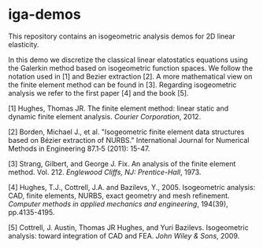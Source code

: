 # iga-demos
This repository contains an isogeometric analysis demos for 2D linear elasticity. 

In this demo we discretize the classical linear elatostatics equations using the Galerkin method based on isogeometric function spaces. We follow the notation used in [1] and Bezier extraction [2]. A more mathematical view on the finite element method can be found in [3]. Regarding isogeometric analysis we refer to the first paper [4] and the book [5].


[1] Hughes, Thomas JR. The finite element method: linear static and dynamic finite element analysis. *Courier Corporation*, 2012.


[2] Borden, Michael J., et al. "Isogeometric finite element data structures based on Bézier extraction of NURBS." International Journal for Numerical Methods in Engineering 87.1‐5 (2011): 15-47.

[3] Strang, Gilbert, and George J. Fix. An analysis of the finite element method. Vol. 212. *Englewood Cliffs, NJ: Prentice-Hall*, 1973.

[4] Hughes, T.J., Cottrell, J.A. and Bazilevs, Y., 2005. Isogeometric analysis: CAD, finite elements, NURBS, exact geometry and mesh refinement. *Computer methods in applied mechanics and engineering*, 194(39), pp.4135-4195.

[5] Cottrell, J. Austin, Thomas JR Hughes, and Yuri Bazilevs. Isogeometric analysis: toward integration of CAD and FEA. *John Wiley & Sons*, 2009.